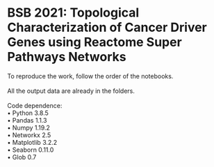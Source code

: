 # BSB 2021: Topological Characterization of Cancer Driver Genes using Reactome Super Pathways Networks

To reproduce the work, follow the order of the notebooks.<br>
<br>
All the output data are already in the folders.<br>
<br>
Code dependence:<br>
•	Python 3.8.5<br>
•	Pandas 1.1.3<br>
•	Numpy 1.19.2<br>
•	Networkx 2.5<br>
•	Matplotlib 3.2.2<br>
•	Seaborn 0.11.0<br>
•	Glob 0.7<br>
